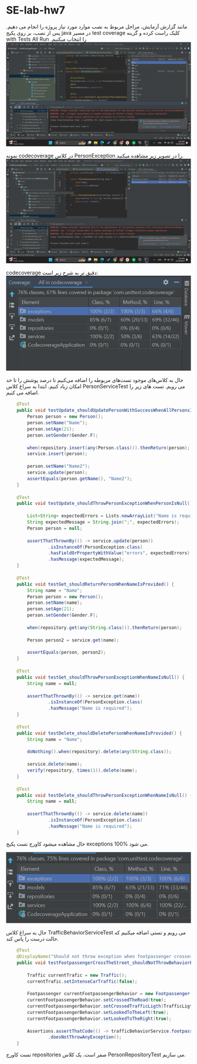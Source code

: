 # SE-lab-hw7

مانند گزارش آزمایش، مراحل مربوط به نصب موارد مورد نیاز پروژه را انجام می دهیم. پس از نصب، بر‬ ‫روی‬ ‫پکیج‬ ‫‪java‬‬ ‫در‬ ‫مسیر‬ ‫‪test‬‬ ‫کلیک‬ ‫راست‬ ‫کرده‬ ‫و‬ ‫گزینه ‬‫‪coverage‬‬ ‫‪with‬‬ ‫‪Tests‬‬ ‫‪All‬‬ ‫‪Run‬‬ ‫را‬ ‫انتخاب‬ ‫میکنیم.
![1](imgs/Screenshot%20(253).png)


نمونه codecoverage در کلاس PersonException را در تصویر زیر مشاهده میکنید.
![2](imgs/Screenshot%20(254).png)

codecoverage دقیق تر به شرح زیر است:
![3](imgs/cov1.png)

حال به کلاس‌های موجود تست‌های مربوطه را اضافه می‌کنیم تا درصد پوشش را تا حد امکان زیاد کنیم. ابتدا به سراغ کلاس PersonServiceTest می رویم. تست های زیر را اضافه می کنیم.

```java
	@Test
	public void testUpdate_shouldUpdatePersonWithSuccessWhenAllPersonsInfoIsFilled() {
		Person person = new Person();
		person.setName("Name");
		person.setAge(21);
		person.setGender(Gender.F);

		when(repository.insert(any(Person.class))).thenReturn(person);
		service.insert(person);

		person.setName("Name2");
		service.update(person);
		assertEquals(person.getName(), "Name2");
	}

	@Test
	public void testUpdate_shouldThrowPersonExceptionWhenPersonIsNull() {

		List<String> expectedErrors = Lists.newArrayList("Name is required", "Gender is required");
		String expectedMessage = String.join(";", expectedErrors);
		Person person = null;

		assertThatThrownBy(() -> service.update(person))
				.isInstanceOf(PersonException.class)
				.hasFieldOrPropertyWithValue("errors", expectedErrors)
				.hasMessage(expectedMessage);
	}

	@Test
	public void testGet_shouldReturnPersonWhenNameIsProvided() {
		String name = "Name";
		Person person = new Person();
		person.setName(name);
		person.setAge(21);
		person.setGender(Gender.F);

		when(repository.get(any(String.class))).thenReturn(person);

		Person person2 = service.get(name);

		assertEquals(person, person2);
	}

	@Test
	public void testGet_shouldThrowPersonExceptionWhenNameIsNull() {
		String name = null;

		assertThatThrownBy(() -> service.get(name))
				.isInstanceOf(PersonException.class)
				.hasMessage("Name is required");
	}

	@Test
	public void testDelete_shouldDeletePersonWhenNameIsProvided() {
		String name = "Name";

		doNothing().when(repository).delete(any(String.class));

		service.delete(name);
		verify(repository, times(1)).delete(name);
	}

	@Test
	public void testDelete_shouldThrowPersonExceptionWhenNameIsNull() {
		String name = null;

		assertThatThrownBy(() -> service.delete(name))
				.isInstanceOf(PersonException.class)
				.hasMessage("Name is required");
	}
```

حال مشاهده میشود کاورج تست پکیج exceptions 100% می شود.

![img](imgs/cov2.png)

حال به سراغ کلاس TrafficBehaviorServiceTest می رویم و تستی اضافه میکنیم که حالت درست را پاس کند. 

```java
	@Test
	@DisplayName("Should not throw exception when footpassenger crosses the road safely")
	public void testFootpassengerCrossTheStreet_shouldNotThrowBehaviorExceptionWhenFootpassengerCrossesTheRoadSafely() {

		Traffic currentTrafic = new Traffic();
		currentTrafic.setIntenseCarTraffic(false);

		Footpassenger currentFootpassengerBehavior = new Footpassenger();
		currentFootpassengerBehavior.setCrossedTheRoad(true);
		currentFootpassengerBehavior.setCrossedTrafficLigth(TrafficLigth.GREEN);
		currentFootpassengerBehavior.setLookedToTheLeft(true);
		currentFootpassengerBehavior.setLookedToTheRight(true);

		Assertions.assertThatCode(() -> trafficBehaviorService.footpassengerCrossTheStreet(currentTrafic, currentFootpassengerBehavior))
				.doesNotThrowAnyException();
	}
```

تست کاورج repositories صفر است. یک کلاس PersonRepositoryTest می سازیم.